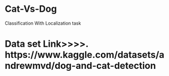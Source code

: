 # Cat-Vs-Dog
Classification With Localization task 
<h1>Data set Link>>>>. https://www.kaggle.com/datasets/andrewmvd/dog-and-cat-detection<h1>
